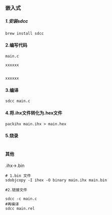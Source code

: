 ### 嵌入式

##### 1.安装sdcc
```shell
brew install sdcc
```

#### 2.编写代码
```shell
main.c

xxxxxx


xxxxxx
```

#### 3.编译
```shell
sdcc main.c
```

#### 4.将.ihx文件转化为.hex文件
```shell
packihx main.ihx > main.hex
```

#### 5.烧录
```shell

```

#### 其他

.ihx->.bin
```shell
# 1.bin 文件
sdobjcopy -I ihex -O binary main.ihx main.bin

#2.链接文件

sdcc -c main.c
#再编译
sdcc main.rel
```